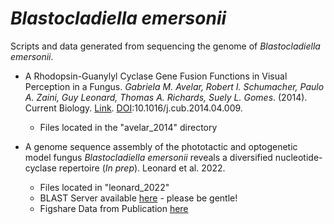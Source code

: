 # *Blastocladiella emersonii*
Scripts and data generated from sequencing the genome of *Blastocladiella emersonii*.

* A Rhodopsin-Guanylyl Cyclase Gene Fusion Functions in Visual Perception in a Fungus. *Gabriela M. Avelar, Robert I. Schumacher, Paulo A. Zaini, Guy Leonard, Thomas A. Richards, Suely L. Gomes*. (2014). Current Biology. [Link](https://www.sciencedirect.com/science/article/pii/S0960982214004096). [DOI](https://doi.org/10.1016/j.cub.2014.04.009):10.1016/j.cub.2014.04.009.
   * Files located in the "avelar_2014" directory

* A genome sequence assembly of the phototactic and optogenetic model fungus *Blastocladiella emersonii* reveals a diversified nucleotide-cyclase repertoire (*In prep*). Leonard et al. 2022.
   * Files located in "leonard_2022"
   * BLAST Server available [here](http://lecadb.co.uk/blastocladiella/) - please be gentle!
   * Figshare Data from Publication [here](https://doi.org/10.6084/m9.figshare.c.6221042)
